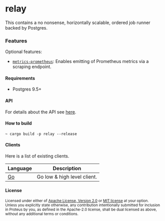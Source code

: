 # relay

This contains a no nonsense, horizontally scalable, ordered job runner backed by Postgres.

### Features
Optional features:
- [`metrics-prometheus`][]: Enables emitting of Prometheus metrics via a scraping endpoint.

[`metrics-prometheus`]: https://crates.io/crates/metrics-exporter-prometheus

#### Requirements
- Postgres 9.5+

#### API
For details about the API see [here](./API.md). 

#### How to build
```shell
~ cargo build -p relay --release
```

#### Clients
Here is a list of existing clients.

| Language | Description                 |
|----------|-----------------------------|
| [Go](https://github.com/go-playground/relay-client-go)   | Go low & high level client. |


#### License

<sup>
Licensed under either of <a href="LICENSE-APACHE">Apache License, Version
2.0</a> or <a href="LICENSE-MIT">MIT license</a> at your option.
</sup>

<br>

<sub>
Unless you explicitly state otherwise, any contribution intentionally submitted
for inclusion in Proteus by you, as defined in the Apache-2.0 license, shall be
dual licensed as above, without any additional terms or conditions.
</sub>
